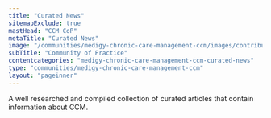 ```yaml
---
title: "Curated News"
sitemapExclude: true
mastHead: "CCM CoP"
metaTitle: "Curated News"
image: "/communities/medigy-chronic-care-management-ccm/images/contributedcontent.jpg"
subTitle: "Community of Practice"
contentcategories: "medigy-chronic-care-management-ccm-curated-news"
type: "communities/medigy-chronic-care-management-ccm"
layout: "pageinner"
---
```

A well researched and compiled collection of curated articles that contain information about CCM.